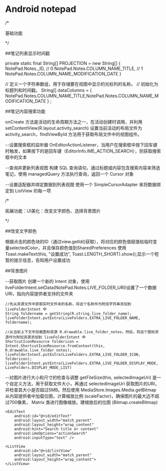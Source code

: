 # Android notepad

/*

 基础功能


*/

##笔记列表显示时间戳

private static final String[] PROJECTION = new String[] {
NotePad.Notes._ID, // 0
NotePad.Notes.COLUMN_NAME_TITLE, // 1
NotePad.Notes.COLUMN_NAME_MODIFICATION_DATE
}

// 定义一个字符串数组，用于存储要在视图中显示的光标列的名称。
// 初始化为标题列和时间戳。
String[] dataColumns =
{ NotePad.Notes.COLUMN_NAME_TITLE,NotePad.Notes.COLUMN_NAME_MODIFICATION_DATE } ;




##笔记内容搜索功能

onCreate 方法是活动的生命周期方法之一，在活动创建时调用，并利用setContentView(R.layout.activity_search) 设置当前活动的布局文件为 activity_search，findViewById 方法用于获取布局文件中的视图组件。

--设置搜索框的监听器
OnEditorActionListener，当用户在搜索框中按下回车键时触发，如果按下的是回车键（EditorInfo.IME_ACTION_SEARCH），则获取搜索框中的文本

--查询并更新列表视图
构建 SQL 查询语句，通过标题或内容包含搜索内容来筛选笔记，使用 managedQuery 方法执行查询，返回一个 Cursor 对象

--设置适配器并绑定数据到列表视图
使用一个 SimpleCursorAdapter 来将数据绑定到 ListView 的每一项





/*

 拓展功能：UI美化：改变文字颜色、选择背景图片


*/

##改变文字颜色

根据点击的颜色块的ID（通过view.getId()获取），将对应的颜色值赋值给临时变量selectedColor，并且保存颜色值到SharedPreferences
使用Toast.makeText(this, "设置成功", Toast.LENGTH_SHORT).show();显示一个短暂的提示信息，告知用户设置成功



##背景图片

--获取图片
    创建一个新的 Intent 对象，使用liveFolderIntent.setData(NotePad.Notes.LIVE_FOLDER_URI)设置了一个数据 URI，指向内容提供者支持的文件夹

    //先从资源文件中获取实时文件夹的名称，将这个名称作为附加字符串添加到 liveFolderIntent 中
    String foldername = getString(R.string.live_folder_name);
    liveFolderIntent.putExtra(LiveFolders.EXTRA_LIVE_FOLDER_NAME, foldername);

    //从当前上下文中加载图标资源 R.drawable.live_folder_notes。然后，将这个图标资源作为附加资源添加到 liveFolderIntent 中
    ShortcutIconResource foldericon = Intent.ShortcutIconResource.fromContext(this, R.drawable.live_folder_notes);
    liveFolderIntent.putExtra(LiveFolders.EXTRA_LIVE_FOLDER_ICON, foldericon);
    liveFolderIntent.putExtra(LiveFolders.EXTRA_LIVE_FOLDER_DISPLAY_MODE, LiveFolders.DISPLAY_MODE_LIST)


--对图片进行大小和尺寸的检查与调整
  getFileSize(this, selectedImageUri) 是一个自定义方法，用于获取文件大小，再通过 selectedImageUri 获取图片的URI，并检查其大小是否超过5MB。然后使用 MediaStore.Images.Media.getBitmap 从内容提供者中加载位图，计算缩放比例 (scaleFactor)，确保图片的最大边不超过700像素， Matrix 类进行图像缩放。建缩放后的位图 (Bitmap.createBitmap)


  <?xml version="1.0" encoding="utf-8"?>
<LinearLayout xmlns:android="http://schemas.android.com/apk/res/android"
    xmlns:app="http://schemas.android.com/apk/res-auto"
    xmlns:tools="http://schemas.android.com/tools"
    android:id="@+id/main"
    android:layout_width="match_parent"
    android:layout_height="match_parent"
    tools:context=".SearchActivity"
    android:orientation="vertical">

    <EditText
        android:id="@+id/editText"
        android:layout_width="match_parent"
        android:layout_height="wrap_content"
        android:hint="Search title or content"
        android:imeOptions="actionSearch"
        android:inputType="text" />

    <ListView
        android:id="@+id/listView"
        android:layout_width="match_parent"
        android:layout_height="wrap_content">
    </ListView>

</LinearLayout>